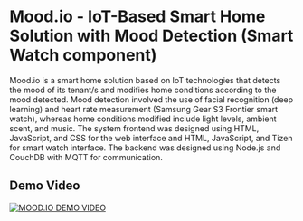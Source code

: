 # Mood.io - IoT-Based Smart Home Solution with Mood Detection (Smart Watch component)
Mood.io is a smart home solution based on IoT technologies that detects the mood of its tenant/s and modifies home conditions according to the mood detected. Mood detection involved the use of facial recognition (deep learning) and heart rate measurement (Samsung Gear S3 Frontier smart watch), whereas home conditions modified include light levels, ambient scent, and music. The system frontend was designed using HTML, JavaScript, and CSS for the web interface and HTML, JavaScript, and Tizen for smart watch interface. The backend was designed using Node.js and CouchDB with MQTT for communication.

## Demo Video

[![MOOD.IO DEMO VIDEO](http://img.youtube.com/vi/lnXVw-Ndilk&t/4.jpg)](http://www.youtube.com/watch?v=lnXVw-Ndilk&t)
